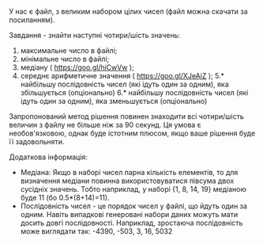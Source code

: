У нас є файл, з великим набором цілих чисел (файл можна скачати за посиланням).

Завдання - знайти наступні чотири/шість значень:
1. максимальне число в файлі;
2. мінімальне число в файлі;
3. медіану ( https://goo.gl/hiCwVw );
4. середнє арифметичне значення ( https://goo.gl/XJeAjZ );
5.* найбільшу послідовність чисел (які ідуть один за одним), яка збільшується (опціонально)
6.* найбільшу послідовність чисел (які ідуть один за одним), яка зменьшується (опціонально)

Запропонований метод рішення повинен знаходити всі чотири/шість величин з файлу не більше ніж за 90 секунд. 
Ця умова є необов'язковою, однак буде істотним плюсом, якщо ваше рішення буде її задовольняти.

Додаткова інформація:
- Медіана: Якщо в наборі чисел парна кількість елементів, то для визначення медіани повинна використовуватися півсума двох сусідніх значень. Тобто наприклад, у наборі {1, 8, 14, 19} медіаною буде 11 (бо 0.5\*(8+14)=11).
- Послідовність чисел - це порядок чисел у файлі, що йдуть один за одним. Навіть випадкові генеровані набори даних можуть мати досить довгі послідовності. Наприклад, зростаюча послідовність може виглядати так: -4390, -503, 3, 16, 5032
